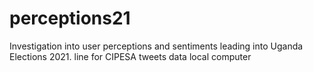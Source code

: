 # perceptions21
Investigation into user perceptions and sentiments leading into Uganda Elections 2021. 
line for CIPESA tweets data local computer

